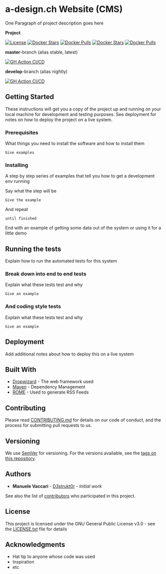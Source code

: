 # a-design.ch Website (CMS)

One Paragraph of project description goes here

**Project**

[![License](https://img.shields.io/github/license/d3strukt0r/a-design-cms)][license]
[![Docker Stars](https://img.shields.io/docker/stars/d3strukt0r/a-design-cms-nginx.svg?label=docker%20stars%20(nginx))][docker]
[![Docker Pulls](https://img.shields.io/docker/pulls/d3strukt0r/a-design-cms-nginx.svg?label=docker%20pulls%20(nginx))][docker]
[![Docker Stars](https://img.shields.io/docker/stars/d3strukt0r/a-design-cms-php.svg?label=docker%20stars%20(php))][docker]
[![Docker Pulls](https://img.shields.io/docker/pulls/d3strukt0r/a-design-cms-php.svg?label=docker%20pulls%20(php))][docker]

**master**-branch (alias stable, latest)

[![GH Action CI/CD](https://github.com/D3strukt0r/a-design-cms/workflows/CI/CD/badge.svg?branch=master)][gh-action]

**develop**-branch (alias nightly)

[![GH Action CI/CD](https://github.com/D3strukt0r/a-design-cms/workflows/CI/CD/badge.svg?branch=develop)][gh-action]

[license]: https://github.com/D3strukt0r/docker-spigot/blob/master/LICENSE.txt
[docker]: https://hub.docker.com/repository/docker/d3strukt0r/a-design-cms-nginx
[docker]: https://hub.docker.com/repository/docker/d3strukt0r/a-design-cms-php
[gh-action]: https://github.com/D3strukt0r/docker-spigot/actions

## Getting Started

These instructions will get you a copy of the project up and running on your local machine for development and testing purposes. See deployment for notes on how to deploy the project on a live system.

### Prerequisites

What things you need to install the software and how to install them

```
Give examples
```

### Installing

A step by step series of examples that tell you how to get a development env running

Say what the step will be

```
Give the example
```

And repeat

```
until finished
```

End with an example of getting some data out of the system or using it for a little demo

## Running the tests

Explain how to run the automated tests for this system

### Break down into end to end tests

Explain what these tests test and why

```
Give an example
```

### And coding style tests

Explain what these tests test and why

```
Give an example
```

## Deployment

Add additional notes about how to deploy this on a live system

## Built With

-   [Dropwizard](http://www.dropwizard.io/1.0.2/docs/) - The web framework used
-   [Maven](https://maven.apache.org/) - Dependency Management
-   [ROME](https://rometools.github.io/rome/) - Used to generate RSS Feeds

## Contributing

Please read [CONTRIBUTING.md](CONTRIBUTING.md) for details on our code of conduct, and the process for submitting pull requests to us.

## Versioning

We use [SemVer](http://semver.org/) for versioning. For the versions available, see the [tags on this repository](https://github.com/Generation-2/a-design-website/tags).

## Authors

-   **Manuele Vaccari** - [D3strukt0r](https://github.com/D3strukt0r) - _Initial work_

See also the list of [contributors](https://github.com/Generation-2/a-design-website/contributors) who participated in this project.

## License

This project is licensed under the GNU General Public License v3.0 - see the [LICENSE.txt](LICENSE.txt) file for details

## Acknowledgments

-   Hat tip to anyone whose code was used
-   Inspiration
-   etc
